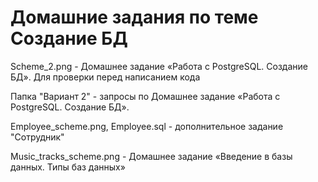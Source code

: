 # Домашние задания по теме Создание БД

 Scheme_2.png - Домашнее задание «Работа с PostgreSQL. Создание БД». Для проверки перед написанием кода
 
 Папка "Вариант 2" - запросы по Домашнее задание «Работа с PostgreSQL. Создание БД».
 
 Employee_scheme.png, Employee.sql - дополнительное задание "Сотрудник"
 
 Music_tracks_scheme.png - Домашнее задание «Введение в базы данных. Типы баз данных»
 
 
